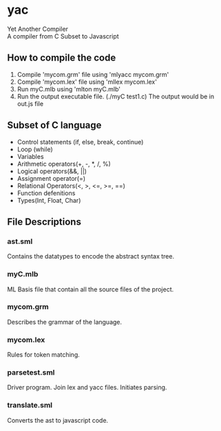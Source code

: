 # yac
Yet Another Compiler  
A compiler from C Subset to Javascript

## How to compile the code
1. Compile 'mycom.grm' file using 'mlyacc mycom.grm'
2. Compile 'mycom.lex' file using 'mllex mycom.lex'
3. Run myC.mlb using 'mlton myC.mlb'
4. Run the output executable file. (./myC test1.c) 
The output would be in out.js file

## Subset of C language
- Control statements (if, else, break, continue)
- Loop (while)
- Variables 
- Arithmetic operators(\+, \-, \*, \/, %)
- Logical operators(&&, ||)
- Assignment operator(=)
- Relational Operators(<, >, <=, >=, ==)
- Function defenitions
- Types(Int, Float, Char) 

## File Descriptions

### ast.sml
Contains the datatypes to encode the abstract syntax tree.

### myC.mlb
ML Basis file that contain all the source files of the project.

### mycom.grm
Describes the grammar of the language.

### mycom.lex
Rules for token matching.

### parsetest.sml
Driver program. Join lex and yacc files. Initiates parsing.

### translate.sml
Converts the ast to javascript code.

